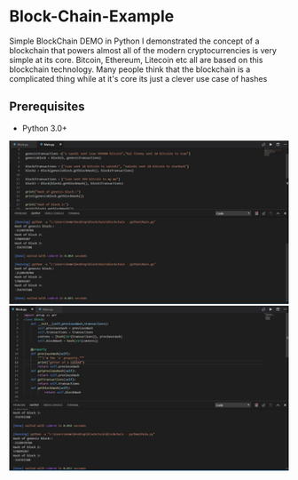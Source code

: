 # Block-Chain-Example
Simple BlockChain DEMO in Python I demonstrated the concept of a blockchain that powers almost all of the modern cryptocurrencies is very simple at its core. Bitcoin, Ethereum, Litecoin etc all are based on this blockchain technology. Many people think that the blockchain is a complicated thing while at it's core its just a clever use case of hashes

## Prerequisites
- Python 3.0+

![image ](./test.JPG)   
![image ](./test2.JPG)
